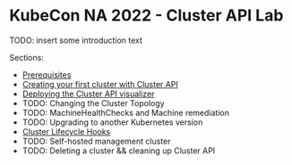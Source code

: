 # KubeCon NA 2022 - Cluster API Lab

TODO: insert some introduction text

Sections:
* [Prerequisites](./prereqs.md)
* [Creating your first cluster with Cluster API](./your-first-cluster.md)
* [Deploying the Cluster API visualizer](./visualizer.md)
* TODO: Changing the Cluster Topology
* TODO: MachineHealthChecks and Machine remediation
* TODO: Upgrading to another Kubernetes version
* [Cluster Lifecycle Hooks](./lifecycle-hooks.md)
* TODO: Self-hosted management cluster
* TODO: Deleting a cluster && cleaning up Cluster API
